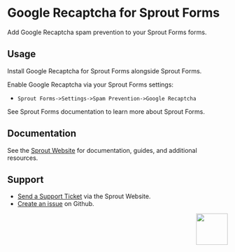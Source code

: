 # Google Recaptcha for Sprout Forms

Add Google Recaptcha spam prevention to your Sprout Forms forms.

## Usage

Install Google Recaptcha for Sprout Forms alongside Sprout Forms.

Enable Google Recaptcha via your Sprout Forms settings:

- `Sprout Forms->Settings->Spam Prevention->Google Recaptcha`

See Sprout Forms documentation to learn more about Sprout Forms.

## Documentation

See the [Sprout Website](https://sprout.barrelstrengthdesign.com/craft-plugins/sprout-forms/docs) for documentation, guides, and additional resources. 

## Support

- [Send a Support Ticket](https://sprout.barrelstrengthdesign.com/craft-plugins/request/support) via the Sprout Website.
- [Create an issue](https://github.com/barrelstrength/craft-sprout-forms-google-recaptcha/issues) on Github.

<a href="https://sprout.barrelstrengthdesign.com" target="_blank">
  <img src="https://sprout.barrelstrengthdesign.com/content/plugins/sprout-icon.svg" width="72" align="right">
</a>